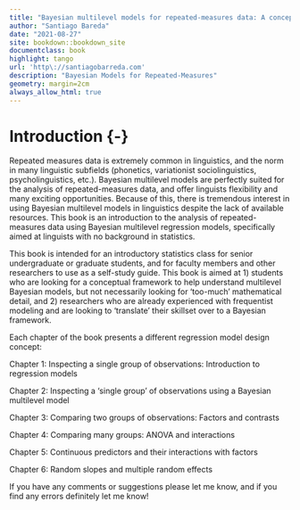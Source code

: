 ```yaml
--- 
title: "Bayesian multilevel models for repeated-measures data: A conceptual and practical introduction in R"
author: "Santiago Bareda"
date: "2021-08-27"
site: bookdown::bookdown_site
documentclass: book
highlight: tango
url: 'http\://santiagobarreda.com'
description: "Bayesian Models for Repeated-Measures"
geometry: margin=2cm
always_allow_html: true
---
```


# Introduction {-}

Repeated measures data is extremely common in linguistics, and the norm in many linguistic subfields (phonetics, variationist sociolinguistics, psycholinguistics, etc.). Bayesian multilevel models are perfectly suited for the analysis of repeated-measures data, and offer linguists flexibility and many exciting opportunities. Because of this, there is tremendous interest in using Bayesian multilevel models in linguistics despite the lack of available resources. This book is an introduction to the analysis of repeated-measures data using Bayesian multilevel regression models, specifically aimed at linguists with no background in statistics. 

This book is intended for an introductory statistics class for senior undergraduate or graduate students, and for faculty members and other researchers to use as a self-study guide. This book is aimed at 1) students who are looking for a conceptual framework to help understand multilevel Bayesian models, but not necessarily looking for ‘too-much’ mathematical detail, and 2) researchers who are already experienced with frequentist modeling and are looking to ‘translate’ their skillset over to a Bayesian framework. 

Each chapter of the book presents a different regression model design concept:

Chapter 1: Inspecting a single group of observations: Introduction to regression models

Chapter 2: Inspecting a ‘single group’ of observations using a Bayesian multilevel model 

Chapter 3: Comparing two groups of observations: Factors and contrasts 

Chapter 4: Comparing many groups: ANOVA and interactions

Chapter 5: Continuous predictors and their interactions with factors

Chapter 6: Random slopes and multiple random effects


If you have any comments or suggestions please let me know, and if you find any errors definitely let me know!

